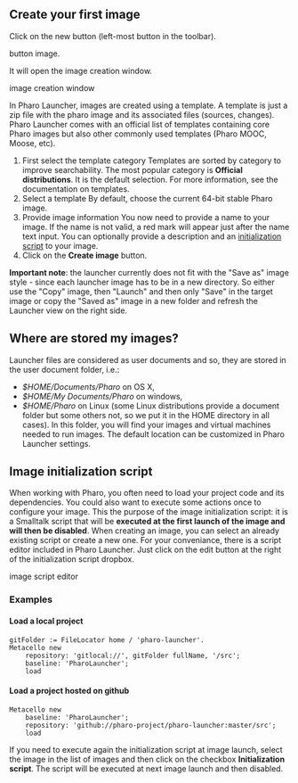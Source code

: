 ## Create your first image
Click on the new button (left-most button in the toolbar). 

button image.

It will open the image creation window.

image creation window

In Pharo Launcher, images are created using a template. A template is just a zip file with the pharo image and its associated files (sources, changes).
Pharo Launcher comes with an official list of templates containing core Pharo images but also other commonly used templates (Pharo MOOC, Moose, etc).

1. First select the template category
Templates are sorted by category to improve searchability. The most popular category is **Official distributions**. It is the default selection.
For more information, see the documentation on templates.
2. Select a template
By default, choose the current 64-bit stable Pharo image.
3. Provide image information
You now need to provide a name to your image. If the name is not valid, a red mark will appear just after the name text input.
You can optionally provide a description and an [initialization script](#image-initialization-script) to your image.
4. Click on the **Create image** button.

**Important note**: the launcher currently does not fit with the "Save as" image style - since each launcher image
has to be in a new directory. So either use the "Copy" image, then "Launch" and then only "Save" in the target image or copy the "Saved as" image in a new folder and refresh the Launcher view on the right side.

## Where are stored my images?
Launcher files are considered as user documents and so, they are stored in the user document folder, i.e.:
- *$HOME/Documents/Pharo* on OS X,
- *$HOME/My Documents/Pharo* on windows,
- *$HOME/Pharo* on Linux (some Linux distributions provide a document folder but some others not, so we put it in the HOME directory in all cases).
In this folder, you will find your images and virtual machines needed to run images. The default location can be customized in Pharo Launcher settings.

## Image initialization script
When working with Pharo, you often need to load your project code and its dependencies. You could also want to execute some actions once to configure your image. This the purpose of the image initialization script: it is a Smalltalk script that will be **executed at the first launch of the image and will then be disabled**.
When creating an image, you can select an already existing script or create a new one. For your conveniance, there is a script editor included in Pharo Launcher. Just click on the edit button at the right of the initialization script dropbox.

image script editor

### Examples
#### Load a local project
```smalltalk
gitFolder := FileLocator home / 'pharo-launcher'.
Metacello new
	repository: 'gitlocal://', gitFolder fullName, '/src';
	baseline: 'PharoLauncher';
	load
```
#### Load a project hosted on github
```smalltalk
Metacello new
	baseline: 'PharoLauncher';
	repository: 'github://pharo-project/pharo-launcher:master/src';
	load
```

If you need to execute again the initialization script at image launch, select the image in the list of images and then click on the checkbox **Initialization script**. The script will be executed at next image launch and then disabled.
